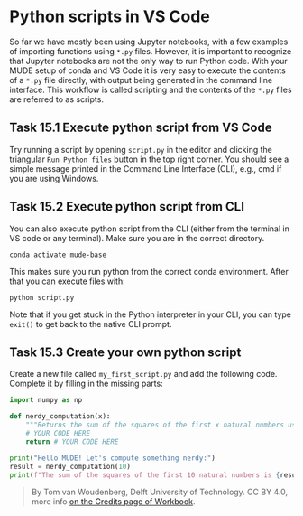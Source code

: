 # Python scripts in VS Code 

So far we have mostly been using Jupyter notebooks, with a few examples of importing functions using `*.py` files. However, it is important to recognize that Jupyter notebooks are not the only way to run Python code. With your MUDE setup of conda and VS Code it is very easy to execute the contents of a `*.py` file directly, with output being generated in the command line interface. This workflow is called scripting and the contents of the `*.py` files are referred to as scripts.

## Task 15.1 Execute python script from VS Code
Try running a script by opening `script.py` in the editor and clicking the triangular `Run Python files` button in the top right corner. You should see a simple message printed in the Command Line Interface (CLI), e.g., cmd if you are using Windows.

## Task 15.2 Execute python script from CLI
You can also execute python script from the CLI (either from the terminal in VS code or any terminal). Make sure you are in the correct directory.

```
conda activate mude-base
```

This makes sure you run python from the correct conda environment. After that you can execute files with:

```
python script.py
```

Note that if you get stuck in the Python interpreter in your CLI, you can type `exit()` to get back to the native CLI prompt.

## Task 15.3 Create your own python script
Create a new file called `my_first_script.py` and add the following code. Complete it by filling in the missing parts:

```python
import numpy as np

def nerdy_computation(x):
    """Returns the sum of the squares of the first x natural numbers using numpy."""
    # YOUR CODE HERE
    return # YOUR CODE HERE

print("Hello MUDE! Let's compute something nerdy:")
result = nerdy_computation(10)
print(f"The sum of the squares of the first 10 natural numbers is {result}")
```

> By Tom van Woudenberg, Delft University of Technology. CC BY 4.0, more info [on the Credits page of Workbook](https://mude.citg.tudelft.nl/workbook-2025/credits.html).
